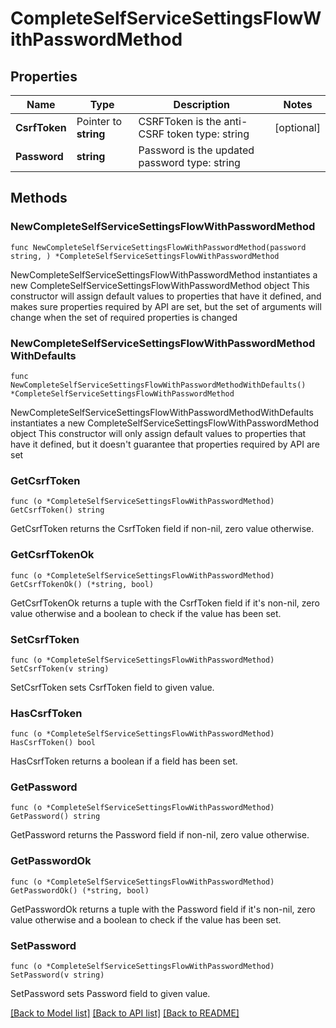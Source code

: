 # CompleteSelfServiceSettingsFlowWithPasswordMethod

## Properties

Name | Type | Description | Notes
------------ | ------------- | ------------- | -------------
**CsrfToken** | Pointer to **string** | CSRFToken is the anti-CSRF token  type: string | [optional] 
**Password** | **string** | Password is the updated password  type: string | 

## Methods

### NewCompleteSelfServiceSettingsFlowWithPasswordMethod

`func NewCompleteSelfServiceSettingsFlowWithPasswordMethod(password string, ) *CompleteSelfServiceSettingsFlowWithPasswordMethod`

NewCompleteSelfServiceSettingsFlowWithPasswordMethod instantiates a new CompleteSelfServiceSettingsFlowWithPasswordMethod object
This constructor will assign default values to properties that have it defined,
and makes sure properties required by API are set, but the set of arguments
will change when the set of required properties is changed

### NewCompleteSelfServiceSettingsFlowWithPasswordMethodWithDefaults

`func NewCompleteSelfServiceSettingsFlowWithPasswordMethodWithDefaults() *CompleteSelfServiceSettingsFlowWithPasswordMethod`

NewCompleteSelfServiceSettingsFlowWithPasswordMethodWithDefaults instantiates a new CompleteSelfServiceSettingsFlowWithPasswordMethod object
This constructor will only assign default values to properties that have it defined,
but it doesn't guarantee that properties required by API are set

### GetCsrfToken

`func (o *CompleteSelfServiceSettingsFlowWithPasswordMethod) GetCsrfToken() string`

GetCsrfToken returns the CsrfToken field if non-nil, zero value otherwise.

### GetCsrfTokenOk

`func (o *CompleteSelfServiceSettingsFlowWithPasswordMethod) GetCsrfTokenOk() (*string, bool)`

GetCsrfTokenOk returns a tuple with the CsrfToken field if it's non-nil, zero value otherwise
and a boolean to check if the value has been set.

### SetCsrfToken

`func (o *CompleteSelfServiceSettingsFlowWithPasswordMethod) SetCsrfToken(v string)`

SetCsrfToken sets CsrfToken field to given value.

### HasCsrfToken

`func (o *CompleteSelfServiceSettingsFlowWithPasswordMethod) HasCsrfToken() bool`

HasCsrfToken returns a boolean if a field has been set.

### GetPassword

`func (o *CompleteSelfServiceSettingsFlowWithPasswordMethod) GetPassword() string`

GetPassword returns the Password field if non-nil, zero value otherwise.

### GetPasswordOk

`func (o *CompleteSelfServiceSettingsFlowWithPasswordMethod) GetPasswordOk() (*string, bool)`

GetPasswordOk returns a tuple with the Password field if it's non-nil, zero value otherwise
and a boolean to check if the value has been set.

### SetPassword

`func (o *CompleteSelfServiceSettingsFlowWithPasswordMethod) SetPassword(v string)`

SetPassword sets Password field to given value.



[[Back to Model list]](../README.md#documentation-for-models) [[Back to API list]](../README.md#documentation-for-api-endpoints) [[Back to README]](../README.md)


